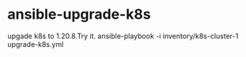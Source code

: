 # ansible-upgrade-k8s

upgade k8s to 1.20.8.Try it.
ansible-playbook -i inventory/k8s-cluster-1 upgrade-k8s.yml
 
